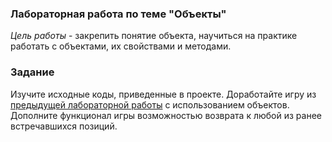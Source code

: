 ### Лабораторная работа по теме "Объекты"

*Цель работы* - закрепить понятие объекта, научиться на практике работать с объектами, их свойствами и методами.

### Задание

Изучите исходные коды, приведенные в проекте. Доработайте игру из [предыдущей лабораторной работы](https://github.com/AltmanEA/10_Intro_start) с использованием объектов. Дополните функционал игры возможностью возврата к любой из ранее встречавшихся позиций.